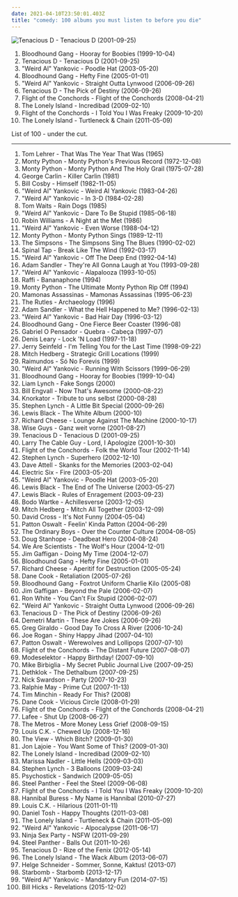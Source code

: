 ```yaml
---
date: 2021-04-10T23:50:01.403Z
title: "comedy: 100 albums you must listen to before you die"
---
```

![Tenacious D - Tenacious D (2001-09-25)](http://coverartarchive.org/release/d1cc351e-add4-34ec-b411-4c52cb432727/13560319379-500.jpg "Tenacious D - Tenacious D (2001-09-25)")
<ol class="albums">
<li data-cover="http://coverartarchive.org/release/9cc4a6cf-e830-4971-abe9-1af4f17061e3/9628896082-500.jpg" data-tags="rock, alternative, alternative rock" role="button">Bloodhound Gang - Hooray for Boobies (1999-10-04)</li>
<li data-cover="http://coverartarchive.org/release/d1cc351e-add4-34ec-b411-4c52cb432727/13560319379-500.jpg" data-tags="rock, comedy" role="button">Tenacious D - Tenacious D (2001-09-25)</li>
<li data-cover="http://coverartarchive.org/release/79f3d75d-40d6-3aea-8167-06f5459fc2bb/14985678964-500.jpg" data-tags="comedy" role="button">"Weird Al" Yankovic - Poodle Hat (2003-05-20)</li>
<li data-cover="https://img.discogs.com/p8_cLCOZTh4qyzbyLYxSmBIJSRs=/fit-in/250x250/filters:strip_icc():format(jpeg):mode_rgb():quality(90)/discogs-images/R-2351207-1278866751.jpeg.jpg" data-tags="alternative, rock, comedy" role="button">Bloodhound Gang - Hefty Fine (2005-01-01)</li>
<li data-cover="http://coverartarchive.org/release/838aecec-8a2c-43fd-8036-9016f8d78aa0/5121395588-500.jpg" data-tags="comedy" role="button">"Weird Al" Yankovic - Straight Outta Lynwood (2006-09-26)</li>
<li data-cover="http://coverartarchive.org/release/b601a51c-fd3b-41cd-9d78-29efde7a3ffa/3160865970-500.jpg" data-tags="rock, comedy" role="button">Tenacious D - The Pick of Destiny (2006-09-26)</li>
<li data-cover="https://via.placeholder.com/450" data-tags="comedy" role="button">Flight of the Conchords - Flight of the Conchords (2008-04-21)</li>
<li data-cover="http://coverartarchive.org/release/e74d81e5-7e35-4566-9722-aeb9a796beae/9813552225-500.jpg" data-tags="comedy" role="button">The Lonely Island - Incredibad (2009-02-10)</li>
<li data-cover="http://coverartarchive.org/release/8eaad0e2-0905-469c-8b81-2f207e9137a0/4676356474-500.jpg" data-tags="comedy" role="button">Flight of the Conchords - I Told You I Was Freaky (2009-10-20)</li>
<li data-cover="http://coverartarchive.org/release/ca702568-c353-44f4-86e8-9fc3b5b1f104/10964780293-500.jpg" data-tags="comedy" role="button">The Lonely Island - Turtleneck & Chain (2011-05-09)</li>
</ol>
List of 100 - under the cut.
<!-- more -->

_________________

<ol class="albums">
<li data-cover="http://coverartarchive.org/release/b9e76f86-e868-3817-ab2b-133a71d330c6/27475468077-500.jpg" data-tags="comedy" role="button">
Tom Lehrer - That Was The Year That Was (1965)
</li>
<li data-cover="https://img.discogs.com/UiGwLpmsYId3ZnagQfyTLLABCUI=/fit-in/500x500/filters:strip_icc():format(jpeg):mode_rgb():quality(90)/discogs-images/R-5875285-1405112043-9513.jpeg.jpg" data-tags="comedy" role="button">
Monty Python - Monty Python's Previous Record (1972-12-08)
</li>
<li data-cover="https://via.placeholder.com/450" data-tags="soundtrack, comedy, monty python" role="button">
Monty Python - Monty Python And The Holy Grail (1975-07-28)
</li>
<li data-cover="https://img.discogs.com/3dZyLnwxjgWOCcwzGsXQ8ztVpuE=/fit-in/600x596/filters:strip_icc():format(jpeg):mode_rgb():quality(90)/discogs-images/R-4263175-1360083590-4766.jpeg.jpg" data-tags="comedy" role="button">
George Carlin - Killer Carlin (1981)
</li>
<li data-cover="https://via.placeholder.com/450" data-tags="comedy" role="button">
Bill Cosby - Himself (1982-11-05)
</li>
<li data-cover="https://via.placeholder.com/450" data-tags="comedy" role="button">
"Weird Al" Yankovic - Weird Al Yankovic (1983-04-26)
</li>
<li data-cover="http://coverartarchive.org/release/d9acb1d2-04ec-3f3c-909a-436ec6f6f7db/6297135716-500.jpg" data-tags="comedy" role="button">
"Weird Al" Yankovic - In 3-D (1984-02-28)
</li>
<li data-cover="https://img.discogs.com/aRXXBW4vRsDn82_HffthzIPKoMg=/fit-in/480x360/filters:strip_icc():format(jpeg):mode_rgb():quality(90)/discogs-images/R-4551981-1512465921-4171.jpeg.jpg" data-tags="singer-songwriter" role="button">
Tom Waits - Rain Dogs (1985)
</li>
<li data-cover="https://via.placeholder.com/450" data-tags="comedy" role="button">
"Weird Al" Yankovic - Dare To Be Stupid (1985-06-18)
</li>
<li data-cover="https://via.placeholder.com/450" data-tags="comedy, stand-up" role="button">
Robin Williams - A Night at the Met (1986)
</li>
<li data-cover="http://coverartarchive.org/release/11a5139e-b82b-3280-ae0b-128f884315e4/2909604669-500.jpg" data-tags="comedy" role="button">
"Weird Al" Yankovic - Even Worse (1988-04-12)
</li>
<li data-cover="https://img.discogs.com/rvhYpR9vwuSGNUzpIVRNdG58sS8=/fit-in/600x600/filters:strip_icc():format(jpeg):mode_rgb():quality(90)/discogs-images/R-600834-1183286497.jpeg.jpg" data-tags="comedy" role="button">
Monty Python - Monty Python Sings (1989-12-11)
</li>
<li data-cover="https://img.discogs.com/nKvU-PeqCLF6Ny4VCySeMfLEsxg=/fit-in/600x597/filters:strip_icc():format(jpeg):mode_rgb():quality(90)/discogs-images/R-972997-1185325725.jpeg.jpg" data-tags="comedy, soundtrack, blues" role="button">
The Simpsons - The Simpsons Sing The Blues (1990-02-02)
</li>
<li data-cover="https://img.discogs.com/stBYKRz1YquMsfSLKdc3AEMFlNI=/fit-in/500x498/filters:strip_icc():format(jpeg):mode_rgb():quality(90)/discogs-images/R-1848755-1300924789.jpeg.jpg" data-tags="comedy" role="button">
Spinal Tap - Break Like The Wind (1992-03-17)
</li>
<li data-cover="http://coverartarchive.org/release/9a649759-c3af-48ae-8e52-e159965eb262/6290570162-500.jpg" data-tags="comedy" role="button">
"Weird Al" Yankovic - Off The Deep End (1992-04-14)
</li>
<li data-cover="http://coverartarchive.org/release/55f73dc4-aecd-4d61-ac11-9091eb67bc41/11196133071-500.jpg" data-tags="comedy" role="button">
Adam Sandler - They're All Gonna Laugh at You (1993-09-28)
</li>
<li data-cover="http://coverartarchive.org/release/29edd9b0-7e41-36f9-8aa8-167b0a63dcf1/6298624106-500.jpg" data-tags="comedy" role="button">
"Weird Al" Yankovic - Alapalooza (1993-10-05)
</li>
<li data-cover="http://coverartarchive.org/release/6318d3f5-3641-4009-b084-cfa1878dc0d2/9885679918-500.jpg" data-tags="metal, canadian, comedy, humour, humor, childrens, lolcore" role="button">
Raffi - Bananaphone (1994)
</li>
<li data-cover="https://via.placeholder.com/450" data-tags="comedy" role="button">
Monty Python - The Ultimate Monty Python Rip Off (1994)
</li>
<li data-cover="http://coverartarchive.org/release/9afdbf41-9cfb-4318-9bab-0d67c5973958/18297764373-500.jpg" data-tags="mamonas assassinas, brazilian, rock, 90s" role="button">
Mamonas Assassinas - Mamonas Assassinas (1995-06-23)
</li>
<li data-cover="http://coverartarchive.org/release/a9ebf61a-db25-45ea-ac98-98b53895acad/13888678204-500.jpg" data-tags="classic rock, comedy, parody, a bit of fun" role="button">
The Rutles - Archaeology (1996)
</li>
<li data-cover="http://coverartarchive.org/release/e5abdef9-36e7-321d-90c8-29e6faacb9e8/19260323889-500.jpg" data-tags="rock, comedy" role="button">
Adam Sandler - What the Hell Happened to Me? (1996-02-13)
</li>
<li data-cover="https://img.discogs.com/swEDQCs15fjf3ycN6QzfkM_75ck=/fit-in/600x949/filters:strip_icc():format(jpeg):mode_rgb():quality(90)/discogs-images/R-2886270-1561646532-5798.jpeg.jpg" data-tags="comedy" role="button">
"Weird Al" Yankovic - Bad Hair Day (1996-03-12)
</li>
<li data-cover="https://img.discogs.com/8nkM00XOwCfXgXcNbAIWfFLPDIU=/fit-in/599x503/filters:strip_icc():format(jpeg):mode_rgb():quality(90)/discogs-images/R-3798511-1349549053-9234.jpeg.jpg" data-tags="alternative rock, rock, alternative" role="button">
Bloodhound Gang - One Fierce Beer Coaster (1996-08)
</li>
<li data-cover="http://coverartarchive.org/release/0202e76d-5859-4e4d-b26e-7ea828ca0962/5459181140-500.jpg" data-tags="hip hop, political, comedy, brazilian, parody, pop rap, sarcastic, conscious hip hop, pagode, comedy rap" role="button">
Gabriel O Pensador - Quebra - Cabeça (1997-07)
</li>
<li data-cover="http://coverartarchive.org/release/0052d858-ec26-48cd-bc52-0ddd9dd275fb/24397212007-500.jpg" data-tags="comedy, humor" role="button">
Denis Leary - Lock 'N Load (1997-11-18)
</li>
<li data-cover="http://coverartarchive.org/release/3a860bab-cacf-4809-bb8c-7cdb5a8e4c08/3772985033-500.jpg" data-tags="comedy, stand up, stand-up comedy" role="button">
Jerry Seinfeld - I'm Telling You for the Last Time (1998-09-22)
</li>
<li data-cover="http://coverartarchive.org/release/7a362876-84a2-4e96-b941-a1d1dd118445/16203893118-500.jpg" data-tags="comedy" role="button">
Mitch Hedberg - Strategic Grill Locations (1999)
</li>
<li data-cover="http://coverartarchive.org/release/ef244c63-70ac-4097-8a83-65bc94d45aed/8735304430-500.jpg" data-tags="rock, alternative, alternative rock, hardcore, 90s, punk rock, raimundos, metal, punk, brazil, brazilian" role="button">
Raimundos - Só No Forevis (1999)
</li>
<li data-cover="http://coverartarchive.org/release/3179b51f-fb47-35f7-8739-bc4c5a1c488f/2916747119-500.jpg" data-tags="comedy" role="button">
"Weird Al" Yankovic - Running With Scissors (1999-06-29)
</li>
<li data-cover="http://coverartarchive.org/release/9cc4a6cf-e830-4971-abe9-1af4f17061e3/9628896082-500.jpg" data-tags="rock, alternative, alternative rock" role="button">
Bloodhound Gang - Hooray for Boobies (1999-10-04)
</li>
<li data-cover="http://coverartarchive.org/release/a9ba5fb9-c0b1-4ba3-9531-bba2c561aab6/22805664465-500.jpg" data-tags="comedy" role="button">
Liam Lynch - Fake Songs (2000)
</li>
<li data-cover="https://via.placeholder.com/450" data-tags="comedy, stand-up" role="button">
Bill Engvall - Now That's Awesome (2000-08-22)
</li>
<li data-cover="https://img.discogs.com/WlY6RcBtAclXLRjwmdBWwT4TrYg=/fit-in/600x600/filters:strip_icc():format(jpeg):mode_rgb():quality(90)/discogs-images/R-1025013-1213235451.jpeg.jpg" data-tags="metal, rock, comedy, industrial metal, fun metal, knorkator" role="button">
Knorkator - Tribute to uns selbst (2000-08-28)
</li>
<li data-cover="https://via.placeholder.com/450" data-tags="comedy" role="button">
Stephen Lynch - A Little Bit Special (2000-09-26)
</li>
<li data-cover="https://img.discogs.com/CIHOyN5N6KnKszHoiMGPa5PRjx4=/fit-in/600x591/filters:strip_icc():format(jpeg):mode_rgb():quality(90)/discogs-images/R-1349670-1496452153-7809.jpeg.jpg" data-tags="comedy, stand-up" role="button">
Lewis Black - The White Album (2000-10)
</li>
<li data-cover="http://coverartarchive.org/release/4fecbf14-179d-41fb-9a39-7eb44a4c4634/15556280068-500.jpg" data-tags="lounge" role="button">
Richard Cheese - Lounge Against The Machine (2000-10-17)
</li>
<li data-cover="http://coverartarchive.org/release/2748414e-5f9d-470b-b748-9f98e6f51581/22141635600-500.jpg" data-tags="deutsch, comedy, german, a capella" role="button">
Wise Guys - Ganz weit vorne (2001-08-27)
</li>
<li data-cover="http://coverartarchive.org/release/d1cc351e-add4-34ec-b411-4c52cb432727/13560319379-500.jpg" data-tags="rock, comedy" role="button">
Tenacious D - Tenacious D (2001-09-25)
</li>
<li data-cover="http://coverartarchive.org/release/4e77478b-eeca-4fdc-9b44-a213a6b64acf/4656660822-500.jpg" data-tags="spoken word, comedy, humour, humor, funny, stand-up, standup, comedian, stand up, stand-up comedy, standup comedy, stand up comedy, comedy central, blue collar, blue collar comedy, funny album covers, blue collar comedy tour, allmusicl" role="button">
Larry The Cable Guy - Lord, I Apologize (2001-10-30)
</li>
<li data-cover="http://coverartarchive.org/release/41c58eb5-c31d-46ce-9fda-dffc2c35cf75/13632205461-500.jpg" data-tags="comedy" role="button">
Flight of the Conchords - Folk the World Tour (2002-11-14)
</li>
<li data-cover="https://via.placeholder.com/450" data-tags="comedy" role="button">
Stephen Lynch - Superhero (2002-12-10)
</li>
<li data-cover="http://coverartarchive.org/release/d69eb24f-b9aa-4683-8c69-d29d5fd8e5a9/9436016741-500.jpg" data-tags="comedy, stand-up" role="button">
Dave Attell - Skanks for the Memories (2003-02-04)
</li>
<li data-cover="https://img.discogs.com/eMQQeWN88L92aQyCEfAU2kIQNJk=/fit-in/528x534/filters:strip_icc():format(jpeg):mode_rgb():quality(90)/discogs-images/R-376779-1128950534.jpeg.jpg" data-tags="rock, indie, disco rock" role="button">
Electric Six - Fire (2003-05-20)
</li>
<li data-cover="http://coverartarchive.org/release/79f3d75d-40d6-3aea-8167-06f5459fc2bb/14985678964-500.jpg" data-tags="comedy" role="button">
"Weird Al" Yankovic - Poodle Hat (2003-05-20)
</li>
<li data-cover="http://coverartarchive.org/release/7d3e58ba-633c-4314-af46-49402436ea1f/15800453103-500.jpg" data-tags="comedy" role="button">
Lewis Black - The End of The Universe (2003-05-27)
</li>
<li data-cover="http://coverartarchive.org/release/3f98da90-6f32-4f17-986c-a5b0d3aeada5/15055776877-500.jpg" data-tags="comedy, stand-up" role="button">
Lewis Black - Rules of Enragement (2003-09-23)
</li>
<li data-cover="http://coverartarchive.org/release/059b1891-02c9-4c79-acc0-e8008661bc94/27543867154-500.jpg" data-tags="comedy" role="button">
Bodo Wartke - Achillesverse (2003-12-05)
</li>
<li data-cover="http://coverartarchive.org/release/e01ccba2-048d-4eb0-8d89-514d6594f76b/27544488471-500.jpg" data-tags="comedy" role="button">
Mitch Hedberg - Mitch All Together (2003-12-09)
</li>
<li data-cover="https://via.placeholder.com/450" data-tags="comedy" role="button">
David Cross - It's Not Funny (2004-05-04)
</li>
<li data-cover="https://via.placeholder.com/450" data-tags="comedy, stand-up, fantastic comedy albums" role="button">
Patton Oswalt - Feelin' Kinda Patton (2004-06-29)
</li>
<li data-cover="http://coverartarchive.org/release/03902c46-d06b-452b-b76b-889982f0a166/25695956075-500.jpg" data-tags="indie, british, punk, alternative, post-punk" role="button">
The Ordinary Boys - Over the Counter Culture (2004-08-05)
</li>
<li data-cover="https://img.discogs.com/XnUewdi7XoLT440N7-CN5-H54p8=/fit-in/352x497/filters:strip_icc():format(jpeg):mode_rgb():quality(90)/discogs-images/R-2870415-1304911919.jpeg.jpg" data-tags="comedy, stand-up" role="button">
Doug Stanhope - Deadbeat Hero (2004-08-24)
</li>
<li data-cover="http://coverartarchive.org/release/6e5adb4d-68a8-493d-be9c-095286bab959/2981060202-500.jpg" data-tags="indie rock" role="button">
We Are Scientists - The Wolf's Hour (2004-12-01)
</li>
<li data-cover="http://coverartarchive.org/release/a5226cf6-cefe-4017-b2b5-4976c32d7a9a/9436020974-500.jpg" data-tags="comedy, stand-up" role="button">
Jim Gaffigan - Doing My Time (2004-12-07)
</li>
<li data-cover="https://img.discogs.com/p8_cLCOZTh4qyzbyLYxSmBIJSRs=/fit-in/250x250/filters:strip_icc():format(jpeg):mode_rgb():quality(90)/discogs-images/R-2351207-1278866751.jpeg.jpg" data-tags="alternative, rock, comedy" role="button">
Bloodhound Gang - Hefty Fine (2005-01-01)
</li>
<li data-cover="http://coverartarchive.org/release/1cc0d5d5-794e-408e-b6ec-23489f206d40/3430234580-500.jpg" data-tags="jazz, lounge, comedy" role="button">
Richard Cheese - Aperitif for Destruction (2005-05-24)
</li>
<li data-cover="http://coverartarchive.org/release/f0b0e961-6a14-4538-99d4-a10ad29017f5/8093681591-500.jpg" data-tags="comedy" role="button">
Dane Cook - Retaliation (2005-07-26)
</li>
<li data-cover="http://coverartarchive.org/release/955b3795-9ece-4519-9652-ea879620b27f/13009776511-500.jpg" data-tags="comedy" role="button">
Bloodhound Gang - Foxtrot Uniform Charlie Kilo (2005-08)
</li>
<li data-cover="https://img.discogs.com/wdxEs4AJXp867Jakhzj0RlL5FN4=/fit-in/600x531/filters:strip_icc():format(jpeg):mode_rgb():quality(90)/discogs-images/R-670428-1495594011-3480.jpeg.jpg" data-tags="comedy" role="button">
Jim Gaffigan - Beyond the Pale (2006-02-07)
</li>
<li data-cover="https://img.discogs.com/uIX58kDKC91WZIRaB9wOOUc2GZs=/fit-in/420x593/filters:strip_icc():format(jpeg):mode_rgb():quality(90)/discogs-images/R-2161664-1267481590.jpeg.jpg" data-tags="comedy, stand-up" role="button">
Ron White - You Can't Fix Stupid (2006-02-07)
</li>
<li data-cover="http://coverartarchive.org/release/838aecec-8a2c-43fd-8036-9016f8d78aa0/5121395588-500.jpg" data-tags="comedy" role="button">
"Weird Al" Yankovic - Straight Outta Lynwood (2006-09-26)
</li>
<li data-cover="http://coverartarchive.org/release/b601a51c-fd3b-41cd-9d78-29efde7a3ffa/3160865970-500.jpg" data-tags="rock, comedy" role="button">
Tenacious D - The Pick of Destiny (2006-09-26)
</li>
<li data-cover="https://via.placeholder.com/450" data-tags="comedy, funny, stand-up" role="button">
Demetri Martin - These Are Jokes (2006-09-26)
</li>
<li data-cover="https://via.placeholder.com/450" data-tags="stand-up" role="button">
Greg Giraldo - Good Day To Cross A River (2006-10-24)
</li>
<li data-cover="https://via.placeholder.com/450" data-tags="spoken word, comedy, stand-up" role="button">
Joe Rogan - Shiny Happy Jihad (2007-04-10)
</li>
<li data-cover="http://coverartarchive.org/release/f843ed4f-8e8a-41c3-8555-e01a1ecf2eb0/27544898643-500.jpg" data-tags="comedy" role="button">
Patton Oswalt - Werewolves and Lollipops (2007-07-10)
</li>
<li data-cover="https://img.discogs.com/T8utANq8MXWCH5GNg-KJPuxJJ6A=/fit-in/600x599/filters:strip_icc():format(jpeg):mode_rgb():quality(90)/discogs-images/R-1056126-1536182769-7526.jpeg.jpg" data-tags="comedy, guitar-based digi-bongo acapella-rap-funk-comedy folk duo" role="button">
Flight of the Conchords - The Distant Future (2007-08-07)
</li>
<li data-cover="http://coverartarchive.org/release/33570167-89d3-4084-bb4c-8a90cd0926de/16068681602-500.jpg" data-tags="electronic, idm, fun" role="button">
Modeselektor - Happy Birthday! (2007-09-10)
</li>
<li data-cover="https://via.placeholder.com/450" data-tags="comedy, stand-up" role="button">
Mike Birbiglia - My Secret Public Journal Live (2007-09-25)
</li>
<li data-cover="http://coverartarchive.org/release/3ff4e6a8-52a9-49a5-b264-986a772fdddf/996842836-500.jpg" data-tags="melodic death metal, death metal, blacker than the blackest black times infinity" role="button">
Dethklok - The Dethalbum (2007-09-25)
</li>
<li data-cover="https://img.discogs.com/gYhHxjYIW6Y4L4Gzdjwc7ckLNfY=/fit-in/592x518/filters:strip_icc():format(jpeg):mode_rgb():quality(90)/discogs-images/R-1222978-1201816871.jpeg.jpg" data-tags="comedy" role="button">
Nick Swardson - Party (2007-10-23)
</li>
<li data-cover="https://via.placeholder.com/450" data-tags="spoken word, comedy, humour, humor, funny, stand-up, standup, comedian, stand up, stand-up comedy, standup comedy, stand up comedy, comedy central" role="button">
Ralphie May - Prime Cut (2007-11-13)
</li>
<li data-cover="https://img.discogs.com/Nm4QEI8gsQ6TfN4UTdRPhrIYoWM=/fit-in/600x534/filters:strip_icc():format(jpeg):mode_rgb():quality(90)/discogs-images/R-3901811-1348615000-3997.jpeg.jpg" data-tags="australian, piano, comedy" role="button">
Tim Minchin - Ready For This? (2008)
</li>
<li data-cover="http://coverartarchive.org/release/1b65338b-6702-40ca-93e2-d5fd71a0a495/9908959141-500.jpg" data-tags="comedy, standup comedy" role="button">
Dane Cook - Vicious Circle (2008-01-29)
</li>
<li data-cover="https://via.placeholder.com/450" data-tags="comedy" role="button">
Flight of the Conchords - Flight of the Conchords (2008-04-21)
</li>
<li data-cover="https://via.placeholder.com/450" data-tags="rock, comedy" role="button">
Lafee - Shut Up (2008-06-27)
</li>
<li data-cover="https://img.discogs.com/F6pugXgrfiEKktJos1EQvw3Hcz4=/fit-in/455x455/filters:strip_icc():format(jpeg):mode_rgb():quality(90)/discogs-images/R-2760183-1299792396.jpeg.jpg" data-tags="comedy, revival, sting, midgets, oasis, moaning, complaining, self-important, mor, out of tune, special, sexist, paul weller, libertines, cockney, hard-fi, misogynistic, pete doherty, can't sing, wannabes, landfill indie, self-righteous, hates women, pub-rock, capitalist, mockney, i might like this, tories, lad-rock, anti-feminist, blokey, post-oasis, epic-fail, arrogant singer, comercialist, tory boys, x factor hopefuls" role="button">
The Metros - More Money Less Grief (2008-09-15)
</li>
<li data-cover="https://via.placeholder.com/450" data-tags="comedy" role="button">
Louis C.K. - Chewed Up (2008-12-16)
</li>
<li data-cover="http://coverartarchive.org/release/82b09f52-6dd4-4513-bff7-80b267c9aa00/18830649233-500.jpg" data-tags="indie" role="button">
The View - Which Bitch? (2009-01-30)
</li>
<li data-cover="http://coverartarchive.org/release/8b63e036-f464-42af-8434-452a0aea9048/5096803494-500.jpg" data-tags="comedy" role="button">
Jon Lajoie - You Want Some of This? (2009-01-30)
</li>
<li data-cover="http://coverartarchive.org/release/e74d81e5-7e35-4566-9722-aeb9a796beae/9813552225-500.jpg" data-tags="comedy" role="button">
The Lonely Island - Incredibad (2009-02-10)
</li>
<li data-cover="http://coverartarchive.org/release/a12d12cc-c5a6-3a9c-b86a-3cf26909c31e/3020519925-500.jpg" data-tags="folk, ethereal, mainstream shit, hino, haters gonna hate, more talented than miley cyrus" role="button">
Marissa Nadler - Little Hells (2009-03-03)
</li>
<li data-cover="https://via.placeholder.com/450" data-tags="comedy" role="button">
Stephen Lynch - 3 Balloons (2009-03-24)
</li>
<li data-cover="http://coverartarchive.org/release/3b27f072-53e1-41ca-88c3-c20788e19839/2924119522-500.jpg" data-tags="comedy, comedy metal, foodcore" role="button">
Psychostick - Sandwich (2009-05-05)
</li>
<li data-cover="http://coverartarchive.org/release/a14bb909-c0d7-4b5a-9d56-38682f035347/1075985212-500.jpg" data-tags="hair metal, glam metal, heavy metal" role="button">
Steel Panther - Feel the Steel (2009-06-08)
</li>
<li data-cover="http://coverartarchive.org/release/8eaad0e2-0905-469c-8b81-2f207e9137a0/4676356474-500.jpg" data-tags="comedy" role="button">
Flight of the Conchords - I Told You I Was Freaky (2009-10-20)
</li>
<li data-cover="http://coverartarchive.org/release/5f9c1e69-ea54-401c-9157-55366794af2a/7940878656-500.jpg" data-tags="comedy" role="button">
Hannibal Buress - My Name is Hannibal (2010-07-27)
</li>
<li data-cover="https://img.discogs.com/q3iRD8iwvFACY0RbVuAuSwgtIcc=/fit-in/596x819/filters:strip_icc():format(jpeg):mode_rgb():quality(90)/discogs-images/R-2646730-1294791839.jpeg.jpg" data-tags="comedy, wf" role="button">
Louis C.K. - Hilarious (2011-01-11)
</li>
<li data-cover="http://coverartarchive.org/release/c0791d09-7efa-4be6-bb48-93dd06fe25ba/4539784466-500.jpg" data-tags="comedy, misc, scat, daniel, miscellaneous, trans, central, comedy central, down under, viral, shemale, tosh, daniel tosh, specific, optional, r-rated, without cognitive function, closeted, sausage fest, filtered extremity, good but most of the fans are solipsist trendy douchebags, miscellaneous specificity, potty humor, generalities, specific generalities, specificity, cognition free, needle nose, internet creations, lost without the internet" role="button">
Daniel Tosh - Happy Thoughts (2011-03-08)
</li>
<li data-cover="http://coverartarchive.org/release/ca702568-c353-44f4-86e8-9fc3b5b1f104/10964780293-500.jpg" data-tags="comedy" role="button">
The Lonely Island - Turtleneck & Chain (2011-05-09)
</li>
<li data-cover="http://coverartarchive.org/release/770d41b7-b414-4741-ba70-094af070b5b2/14994359518-500.jpg" data-tags="2010s" role="button">
"Weird Al" Yankovic - Alpocalypse (2011-06-17)
</li>
<li data-cover="http://coverartarchive.org/release/30f9060a-f2e7-40c8-9723-7ac62efc07a8/18290116181-500.jpg" data-tags="comedy, youtube" role="button">
Ninja Sex Party - NSFW (2011-09-29)
</li>
<li data-cover="https://img.discogs.com/NHlIhOLt6Oe2WihQ5CbADOkR-fA=/fit-in/600x590/filters:strip_icc():format(jpeg):mode_rgb():quality(90)/discogs-images/R-3409360-1479847658-3626.jpeg.jpg" data-tags="glam metal" role="button">
Steel Panther - Balls Out (2011-10-26)
</li>
<li data-cover="http://coverartarchive.org/release/f127f560-c021-49e6-992c-be629566f025/948429328-500.jpg" data-tags="rock, hard rock" role="button">
Tenacious D - Rize of the Fenix (2012-05-14)
</li>
<li data-cover="http://coverartarchive.org/release/99090280-a977-470e-8a7b-f94d98346dbd/4294738755-500.jpg" data-tags="comedy" role="button">
The Lonely Island - The Wack Album (2013-06-07)
</li>
<li data-cover="https://img.discogs.com/a6B7lojsdVg50o0d6z9kJvr5xSQ=/fit-in/240x240/filters:strip_icc():format(jpeg):mode_rgb():quality(90)/discogs-images/R-4771205-1375006213-3044.jpeg.jpg" data-tags="jazz, deutsch, comedy, german, male vocalist" role="button">
Helge Schneider - Sommer, Sonne, Kaktus! (2013-07)
</li>
<li data-cover="http://coverartarchive.org/release/ce1adb07-6bf7-4a45-83d8-d7220c4a473a/6015501620-500.jpg" data-tags="rap, comedy, synthpop, video games" role="button">
Starbomb - Starbomb (2013-12-17)
</li>
<li data-cover="http://coverartarchive.org/release/76d0b2ef-4095-4d4c-a8c6-5b80f862a7a2/12309934751-500.jpg" data-tags="comedy rock" role="button">
"Weird Al" Yankovic - Mandatory Fun (2014-07-15)
</li>
<li data-cover="https://via.placeholder.com/450" data-tags="comedy" role="button">
Bill Hicks - Revelations (2015-12-02)
</li>
</ol>